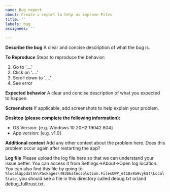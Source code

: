 ```yaml
---
name: Bug report
about: Create a report to help us improve Files
title: ''
labels: bug
assignees: ''

---
```


<!-- 
🚨🚨🚨🚨🚨🚨🚨🚨🚨🚨

I ACKNOWLEDGE THE FOLLOWING BEFORE PROCEEDING:
1. If I delete this entire template and go my own path, the core team may close my issue without further explanation or engagement.
2. If I list multiple bugs/concerns in this one issue, the core team may close my issue without further explanation or engagement.
3. If I write an issue that has many duplicates, the core team may close my issue without further explanation or engagement (and without necessarily spending time to find the exact duplicate ID number).
4. If I leave the title incomplete when filing the issue, the core team may close my issue without further explanation or engagement.
5. If I file something completely blank in the body, the core team may close my issue without further explanation or engagement.

All good? Then proceed!
-->

**Describe the bug**
A clear and concise description of what the bug is.

**To Reproduce**
Steps to reproduce the behavior:
1. Go to '....'
2. Click on '....'
3. Scroll down to '....'
4. See error

**Expected behavior**
A clear and concise description of what you expected to happen.

**Screenshots**
If applicable, add screenshots to help explain your problem.

**Desktop (please complete the following information):**
 - OS Version: [e.g. Windows 10 20H2 19042.804]
 - App version: [e.g. v1.0]

**Additional context**
Add any other context about the problem here. Does this problem occur again after restarting the app?

**Log file**
Please upload the log file here so that we can understand your issue better. You can access it from Settings->About->Open log location. You can also find this file by going to `%localappdata%\Packages\49306atecsolution.FilesUWP_et10x9a9vyk8t\LocalState`, you should see a file in this directory called debug.txt or/and debug_fulltrust.txt.
